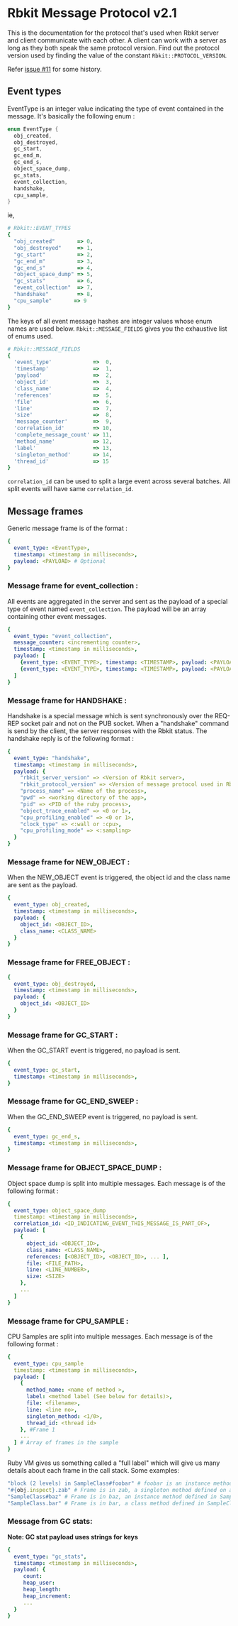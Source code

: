 # Rbkit Message Protocol v2.1

This is the documentation for the protocol that's used when Rbkit server
and client communicate with each other. A client can work with a server
as long as they both speak the same protocol version. Find out the protocol
version used by finding the value of the constant `Rbkit::PROTOCOL_VERSION`.

Refer [issue #11](https://github.com/code-mancers/rbkit/issues/11) for some history.

## Event types

EventType is an integer value indicating the type of event
contained in the message. It's basically the following enum : 

```c
enum EventType {
  obj_created,
  obj_destroyed,
  gc_start,
  gc_end_m,
  gc_end_s,
  object_space_dump,
  gc_stats,
  event_collection,
  handshake,
  cpu_sample,
}
```

ie, 

```ruby
# Rbkit::EVENT_TYPES
{
  "obj_created"       => 0,
  "obj_destroyed"     => 1,
  "gc_start"          => 2,
  "gc_end_m"          => 3,
  "gc_end_s"          => 4,
  "object_space_dump" => 5,
  "gc_stats"          => 6,
  "event_collection"  => 7,
  "handshake"         => 8,
  "cpu_sample"       => 9
}
```

The keys of all event message hashes are integer values whose enum names
are used below. `Rbkit::MESSAGE_FIELDS` gives you the exhaustive list of
enums used. 

```ruby
# Rbkit::MESSAGE_FIELDS
{
  'event_type'             =>  0,
  'timestamp'              =>  1,
  'payload'                =>  2,
  'object_id'              =>  3,
  'class_name'             =>  4,
  'references'             =>  5,
  'file'                   =>  6,
  'line'                   =>  7,
  'size'                   =>  8,
  'message_counter'        =>  9,
  'correlation_id'         => 10,
  'complete_message_count' => 11,
  'method_name'            => 12,
  'label'                  => 13,
  'singleton_method'       => 14,
  'thread_id'              => 15
}
```

`correlation_id` can be used to split a large event across several batches.
All split events will have same `correlation_id`.

## Message frames

Generic message frame is of the format :

```yaml
{
  event_type: <EventType>,
  timestamp: <timestamp in milliseconds>,
  payload: <PAYLOAD> # Optional
}
```

### Message frame for event_collection :

All events are aggregated in the server and sent as the payload of a special
type of event named `event_collection`. The payload will be an array containing
other event messages.

```yaml
{
  event_type: "event_collection",
  message_counter: <incrementing counter>,
  timestamp: <timestamp in milliseconds>,
  payload: [
    {event_type: <EVENT_TYPE>, timestamp: <TIMESTAMP>, payload: <PAYLOAD>},
    {event_type: <EVENT_TYPE>, timestamp: <TIMESTAMP>, payload: <PAYLOAD>}
  ]
}
```

### Message frame for HANDSHAKE :

Handshake is a special message which is sent synchronously over the REQ-REP
socket pair and not on the PUB socket. When a "handshake" command is send by
the client, the server responses with the Rbkit status. The handshake reply
is of the following format :

```yaml
{
  event_type: "handshake",
  timestamp: <timestamp in milliseconds>,
  payload: {
    "rbkit_server_version" => <Version of Rbkit server>,
    "rbkit_protocol_version" => <Version of message protocol used in Rbkit server>,
    "process_name" => <Name of the process>,
    "pwd" => <working directory of the app>,
    "pid" => <PID of the ruby process>,
    "object_trace_enabled" => <0 or 1>,
    "cpu_profiling_enabled" => <0 or 1>,
    "clock_type" => <:wall or :cpu>,
    "cpu_profiling_mode" => <:sampling>
  }
}
```

### Message frame for NEW_OBJECT :

When the NEW_OBJECT event is triggered, the object id and the class name
are sent as the payload.

```yaml
{
  event_type: obj_created,
  timestamp: <timestamp in milliseconds>,
  payload: {
    object_id: <OBJECT_ID>,
    class_name: <CLASS_NAME>
  }
}
```

### Message frame for FREE_OBJECT :

```yaml
{
  event_type: obj_destroyed,
  timestamp: <timestamp in milliseconds>,
  payload: {
    object_id: <OBJECT_ID>
  }
}
```

### Message frame for GC_START :

When the GC_START event is triggered, no payload is sent.

```yaml
{
  event_type: gc_start,
  timestamp: <timestamp in milliseconds>,
}
```

### Message frame for GC_END_SWEEP :

When the GC_END_SWEEP event is triggered, no payload is sent.

```yaml
{
  event_type: gc_end_s,
  timestamp: <timestamp in milliseconds>,
}
```

### Message frame for OBJECT_SPACE_DUMP :

Object space dump is split into multiple messages. Each message is of
the following format :

```yaml
{
  event_type: object_space_dump
  timestamp: <timestamp in milliseconds>,
  correlation_id: <ID_INDICATING_EVENT_THIS_MESSAGE_IS_PART_OF>,
  payload: [
    {
      object_id: <OBJECT_ID>,
      class_name: <CLASS_NAME>,
      references: [<OBJECT_ID>, <OBJECT_ID>, ... ],
      file: <FILE_PATH>,
      line: <LINE_NUMBER>,
      size: <SIZE>
    },
    ...
  ]
}
```

### Message frame for CPU_SAMPLE :

CPU Samples are split into multiple messages. Each message is of
the following format :

```yaml
{
  event_type: cpu_sample
  timestamp: <timestamp in milliseconds>,
  payload: [
    {
      method_name: <name of method >,
      label: <method label (See below for details)>,
      file: <filename>,
      line: <line no>,
      singleton_method: <1/0>,
      thread_id: <thread id>
    }, #Frame 1
    ...
  ] # Array of frames in the sample
}
```

Ruby VM gives us something called a "full label" which will give us many details
about each frame in the call stack. Some examples:

```ruby
"block (2 levels) in SampleClass#foobar" # foobar is an instance method of SampleClass. The frame is 2 blocks deep inside foobar.
"#{obj.inspect}.zab" # Frame is in zab, a singleton method defined on an object obj
"SampleClass#baz" # Frame is in baz, an instance method defined in SampleClass
"SampleClass.bar" # Frame is in bar, a class method defined in SampleClass
```

### Message from GC stats:
**Note: GC stat payload uses strings for keys**

```yaml
{
  event_type: "gc_stats",
  timestamp: <timestamp in milliseconds>,
  payload: {
     count:
     heap_user:
     heap_length:
     heap_increment:
     ...
  }
}
```
